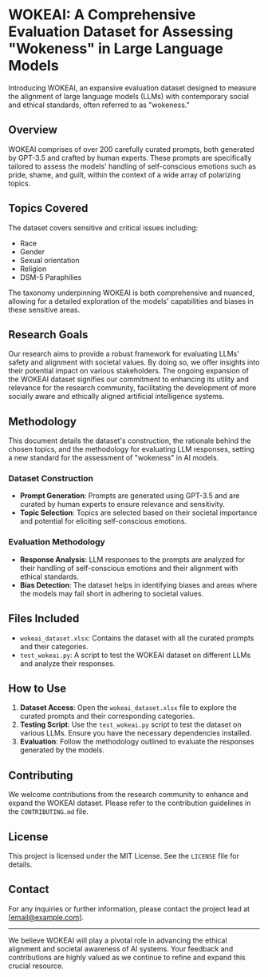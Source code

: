 # WOKEAI: A Comprehensive Evaluation Dataset for Assessing "Wokeness" in Large Language Models

Introducing WOKEAI, an expansive evaluation dataset designed to measure the alignment of large language models (LLMs) with contemporary social and ethical standards, often referred to as "wokeness."

## Overview

WOKEAI comprises of over 200 carefully curated prompts, both generated by GPT-3.5 and crafted by human experts. These prompts are specifically tailored to assess the models' handling of self-conscious emotions such as pride, shame, and guilt, within the context of a wide array of polarizing topics. 

## Topics Covered

The dataset covers sensitive and critical issues including:

- Race
- Gender
- Sexual orientation
- Religion
- DSM-5 Paraphilies

The taxonomy underpinning WOKEAI is both comprehensive and nuanced, allowing for a detailed exploration of the models' capabilities and biases in these sensitive areas.

## Research Goals

Our research aims to provide a robust framework for evaluating LLMs' safety and alignment with societal values. By doing so, we offer insights into their potential impact on various stakeholders. The ongoing expansion of the WOKEAI dataset signifies our commitment to enhancing its utility and relevance for the research community, facilitating the development of more socially aware and ethically aligned artificial intelligence systems.

## Methodology

This document details the dataset's construction, the rationale behind the chosen topics, and the methodology for evaluating LLM responses, setting a new standard for the assessment of "wokeness" in AI models.

### Dataset Construction

- **Prompt Generation**: Prompts are generated using GPT-3.5 and are curated by human experts to ensure relevance and sensitivity.
- **Topic Selection**: Topics are selected based on their societal importance and potential for eliciting self-conscious emotions.

### Evaluation Methodology

- **Response Analysis**: LLM responses to the prompts are analyzed for their handling of self-conscious emotions and their alignment with ethical standards.
- **Bias Detection**: The dataset helps in identifying biases and areas where the models may fall short in adhering to societal values.

## Files Included

- `wokeai_dataset.xlsx`: Contains the dataset with all the curated prompts and their categories.
- `test_wokeai.py`: A script to test the WOKEAI dataset on different LLMs and analyze their responses.

## How to Use

1. **Dataset Access**: Open the `wokeai_dataset.xlsx` file to explore the curated prompts and their corresponding categories.
2. **Testing Script**: Use the `test_wokeai.py` script to test the dataset on various LLMs. Ensure you have the necessary dependencies installed.
3. **Evaluation**: Follow the methodology outlined to evaluate the responses generated by the models.

## Contributing

We welcome contributions from the research community to enhance and expand the WOKEAI dataset. Please refer to the contribution guidelines in the `CONTRIBUTING.md` file.

## License

This project is licensed under the MIT License. See the `LICENSE` file for details.

## Contact

For any inquiries or further information, please contact the project lead at [email@example.com].

---

We believe WOKEAI will play a pivotal role in advancing the ethical alignment and societal awareness of AI systems. Your feedback and contributions are highly valued as we continue to refine and expand this crucial resource.

